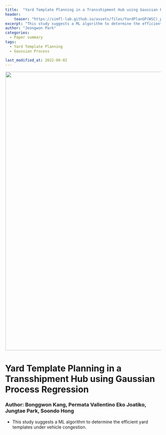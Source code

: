 ```yaml
---
title:  "Yard Template Planning in a Transshipment Hub using Gaussian Process Regression"
header:
    teaser: "https://simfl-lab.github.io/assets/files/YardPlanGP(WSC)_poster.JPG"
excerpt: "This study suggests a ML algorithm to determine the efficient yard templates under vehicle congestion."
author: "Jeongwon Park"
categories:
  - Paper summary
tags:
  - Yard Template Planning
  - Gaussian Process

last_modified_at: 2022-09-02
---
```

<img align="center" width="900" height="900" style="border: 1px solid white" src="https://simfl-lab.github.io/assets/files/YardPlanGP(WSC)_poster.JPG">

# Yard Template Planning in a Transshipment Hub using Gaussian Process Regression

### Author: Bonggwon Kang, Permata Vallentino Eko Joatiko, Jungtae Park, Soondo Hong

- This study suggests a ML algorithm to determine the efficient yard templates under vehicle congestion.

